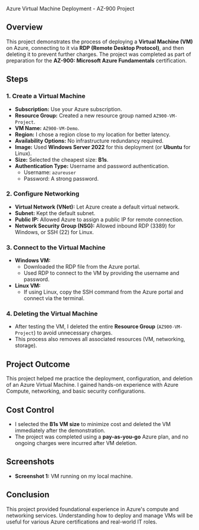 Azure Virtual Machine Deployment - AZ-900 Project

## Overview
This project demonstrates the process of deploying a **Virtual Machine (VM)** on Azure, connecting to it via **RDP (Remote Desktop Protocol)**, and then deleting it to prevent further charges. The project was completed as part of preparation for the **AZ-900: Microsoft Azure Fundamentals** certification.

## Steps
### 1. Create a Virtual Machine
- **Subscription:** Use your Azure subscription.
- **Resource Group:** Created a new resource group named `AZ900-VM-Project`.
- **VM Name:** `AZ900-VM-Demo`.
- **Region:** I chose a region close to my location for better latency.
- **Availability Options:** No infrastructure redundancy required.
- **Image:** Used **Windows Server 2022** for this deployment (or **Ubuntu** for Linux).
- **Size:** Selected the cheapest size: **B1s**.
- **Authentication Type:** Username and password authentication.
  - Username: `azureuser`
  - Password: A strong password.

### 2. Configure Networking
- **Virtual Network (VNet):** Let Azure create a default virtual network.
- **Subnet:** Kept the default subnet.
- **Public IP:** Allowed Azure to assign a public IP for remote connection.
- **Network Security Group (NSG):** Allowed inbound RDP (3389) for Windows, or SSH (22) for Linux.

### 3. Connect to the Virtual Machine
- **Windows VM:** 
  - Downloaded the RDP file from the Azure portal.
  - Used RDP to connect to the VM by providing the username and password.
- **Linux VM:** 
  - If using Linux, copy the SSH command from the Azure portal and connect via the terminal.

### 4. Deleting the Virtual Machine
- After testing the VM, I deleted the entire **Resource Group** (`AZ900-VM-Project`) to avoid unnecessary charges.
- This process also removes all associated resources (VM, networking, storage).

## Project Outcome
This project helped me practice the deployment, configuration, and deletion of an Azure Virtual Machine. I gained hands-on experience with Azure Compute, networking, and basic security configurations.

## Cost Control
- I selected the **B1s VM size** to minimize cost and deleted the VM immediately after the demonstration.
- The project was completed using a **pay-as-you-go** Azure plan, and no ongoing charges were incurred after VM deletion.

## Screenshots
- **Screenshot 1:** VM running on my local machine.

## Conclusion
This project provided foundational experience in Azure's compute and networking services. Understanding how to deploy and manage VMs will be useful for various Azure certifications and real-world IT roles.
